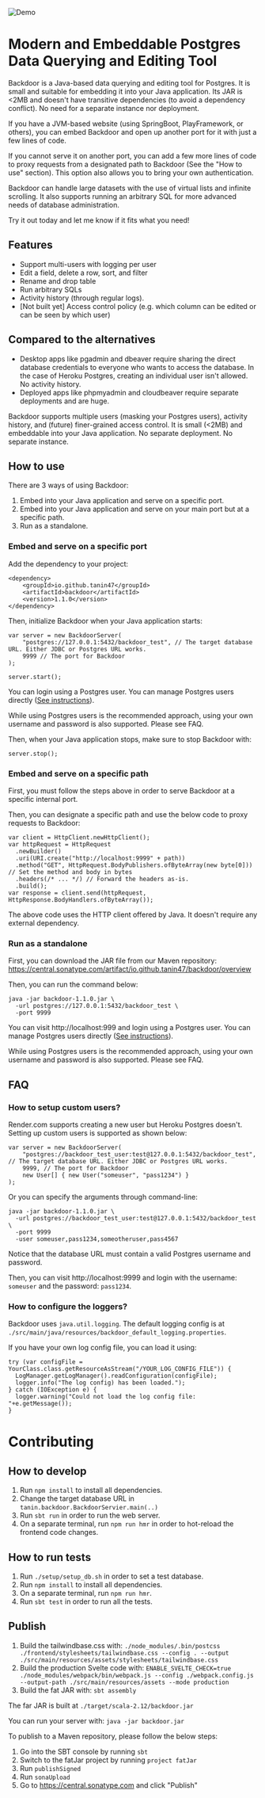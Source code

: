 ![Demo](demo.png)

Modern and Embeddable Postgres Data Querying and Editing Tool
==============================================================

Backdoor is a Java-based data querying and editing tool for Postgres. It is small and suitable for embedding it into
your Java application. Its JAR is <2MB and doesn't have transitive dependencies (to avoid a dependency conflict). No
need for a separate instance nor deployment.

If you have a JVM-based website (using SpringBoot, PlayFramework, or others),
you can embed Backdoor and open up another port for it with just a few lines of code.

If you cannot serve it on another port, you can add a few more lines of code to proxy requests from a designated path to
Backdoor (See the "How to use" section). This option also allows you to bring your own authentication.

Backdoor can handle large datasets with the use of virtual lists and infinite scrolling. It also supports running an
arbitrary SQL for more advanced needs of database administration.

Try it out today and let me know if it fits what you need!

Features
---------

* Support multi-users with logging per user
* Edit a field, delete a row, sort, and filter
* Rename and drop table
* Run arbitrary SQLs
* Activity history (through regular logs).
* [Not built yet] Access control policy (e.g. which column can be edited or can be seen by which user)

Compared to the alternatives
-----------------------------

* Desktop apps like pgadmin and dbeaver require sharing the direct database credentials to everyone who wants to access
  the database. In the case of Heroku Postgres, creating an individual user isn't allowed. No activity history.
* Deployed apps like phpmyadmin and cloudbeaver require separate deployments and are huge.

Backdoor supports multiple users (masking your Postgres users), activity history, and (future) finer-grained access
control. It is small (<2MB) and embeddable into your Java application. No separate deployment. No separate instance.

How to use
-----------

There are 3 ways of using Backdoor:

1. Embed into your Java application and serve on a specific port.
2. Embed into your Java application and serve on your main port but at a specific path.
3. Run as a standalone.

### Embed and serve on a specific port

Add the dependency to your project:

```
<dependency>
    <groupId>io.github.tanin47</groupId>
    <artifactId>backdoor</artifactId>
    <version>1.1.0</version>
</dependency>
```

Then, initialize Backdoor when your Java application starts:

```
var server = new BackdoorServer(
    "postgres://127.0.0.1:5432/backdoor_test", // The target database URL. Either JDBC or Postgres URL works.
    9999 // The port for Backdoor
);

server.start();
```

You can login using a Postgres user. You can manage Postgres users
directly ([See instructions](https://www.postgresql.org/docs/16/database-roles.html)).

While using Postgres users is the recommended approach, using your own username and password is also supported. Please
see FAQ.

Then, when your Java application stops, make sure to stop Backdoor with:

```
server.stop();
```

### Embed and serve on a specific path

First, you must follow the steps above in order to serve Backdoor at a specific internal port.

Then, you can designate a specific path and use the below code to proxy requests to Backdoor:

```
var client = HttpClient.newHttpClient();
var httpRequest = HttpRequest
  .newBuilder()
  .uri(URI.create("http://localhost:9999" + path)) 
  .method("GET", HttpRequest.BodyPublishers.ofByteArray(new byte[0])) // Set the method and body in bytes
  .headers(/* ... */) // Forward the headers as-is.    
  .build();
var response = client.send(httpRequest, HttpResponse.BodyHandlers.ofByteArray());
```

The above code uses the HTTP client offered by Java. It doesn't require any external dependency.

### Run as a standalone

First, you can download the JAR file from our Maven
repository: https://central.sonatype.com/artifact/io.github.tanin47/backdoor/overview

Then, you can run the command below:

```
java -jar backdoor-1.1.0.jar \
  -url postgres://127.0.0.1:5432/backdoor_test \
  -port 9999
```

You can visit http://localhost:999 and login using a Postgres user. You can manage Postgres users
directly ([See instructions](https://www.postgresql.org/docs/16/database-roles.html)).

While using Postgres users is the recommended approach, using your own username and password is also supported. Please
see FAQ.

FAQ
-----

### How to setup custom users?

Render.com supports creating a new user but Heroku Postgres doesn't. Setting up custom users is supported as shown
below:

```
var server = new BackdoorServer(
    "postgres://backdoor_test_user:test@127.0.0.1:5432/backdoor_test", // The target database URL. Either JDBC or Postgres URL works.
    9999, // The port for Backdoor
    new User[] { new User("someuser", "pass1234") }
);
```

Or you can specify the arguments through command-line:

```
java -jar backdoor-1.1.0.jar \
  -url postgres://backdoor_test_user:test@127.0.0.1:5432/backdoor_test \
  -port 9999
  -user someuser,pass1234,someotheruser,pass4567
```

Notice that the database URL must contain a valid Postgres username and password.

Then, you can visit http://localhost:9999 and login with the username: `someuser` and the password: `pass1234`.

### How to configure the loggers?

Backdoor uses `java.util.logging`. The default logging config is at
`./src/main/java/resources/backdoor_default_logging.properties`.

If you have your own log config file, you can load it using:

```
try (var configFile = YourClass.class.getResourceAsStream("/YOUR_LOG_CONFIG_FILE")) {
  LogManager.getLogManager().readConfiguration(configFile);
  logger.info("The log config) has been loaded.");
} catch (IOException e) {
  logger.warning("Could not load the log config file: "+e.getMessage());
}
```

Contributing
==============

How to develop
---------------

1. Run `npm install` to install all dependencies.
2. Change the target database URL in `tanin.backdoor.BackdoorServier.main(..)`
2. Run `sbt run` in order to run the web server.
3. On a separate terminal, run `npm run hmr` in order to hot-reload the frontend code changes.

How to run tests
-----------------

1. Run `./setup/setup_db.sh` in order to set a test database.
1. Run `npm install` to install all dependencies.
3. On a separate terminal, run `npm run hmr`.
2. Run `sbt test` in order to run all the tests.

Publish
--------

1. Build the tailwindbase.css with:
   `./node_modules/.bin/postcss ./frontend/stylesheets/tailwindbase.css --config . --output ./src/main/resources/assets/stylesheets/tailwindbase.css`
2. Build the production Svelte code with:
   `ENABLE_SVELTE_CHECK=true ./node_modules/webpack/bin/webpack.js --config ./webpack.config.js --output-path ./src/main/resources/assets --mode production`
3. Build the fat JAR with: `sbt assembly`

The far JAR is built at `./target/scala-2.12/backdoor.jar`

You can run your server with: `java -jar backdoor.jar`

To publish to a Maven repository, please follow the below steps:

1. Go into the SBT console by running `sbt`
2. Switch to the fatJar project by running `project fatJar`
3. Run `publishSigned`
4. Run `sonaUpload`
5. Go to https://central.sonatype.com and click "Publish"
